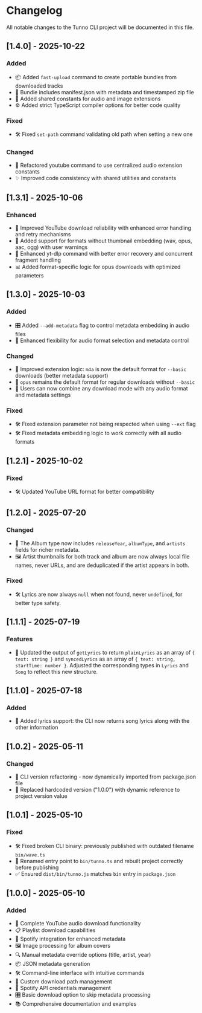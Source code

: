 # Changelog

All notable changes to the Tunno CLI project will be documented in this file.

## [1.4.0] - 2025-10-22

### Added

- 📦 Added `fast-upload` command to create portable bundles from downloaded tracks
- 🎯 Bundle includes manifest.json with metadata and timestamped zip file
- 🔧 Added shared constants for audio and image extensions
- ⚙️ Added strict TypeScript compiler options for better code quality

### Fixed

- 🛠️ Fixed `set-path` command validating old path when setting a new one

### Changed

- 🔄 Refactored youtube command to use centralized audio extension constants
- ✨ Improved code consistency with shared utilities and constants

## [1.3.1] - 2025-10-06

### Enhanced

- 🚀 Improved YouTube download reliability with enhanced error handling and retry mechanisms
- 🎵 Added support for formats without thumbnail embedding (wav, opus, aac, ogg) with user warnings
- 🔧 Enhanced yt-dlp command with better error recovery and concurrent fragment handling
- 📊 Added format-specific logic for opus downloads with optimized parameters

## [1.3.0] - 2025-10-03

### Added

- 🎛️ Added `--add-metadata` flag to control metadata embedding in audio files
- 🔧 Enhanced flexibility for audio format selection and metadata control

### Changed

- 🎵 Improved extension logic: `m4a` is now the default format for `--basic` downloads (better
  metadata support)
- 🎵 `opus` remains the default format for regular downloads without `--basic`
- 🔄 Users can now combine any download mode with any audio format and metadata settings

### Fixed

- 🛠️ Fixed extension parameter not being respected when using `--ext` flag
- 🛠️ Fixed metadata embedding logic to work correctly with all audio formats

## [1.2.1] - 2025-10-02

### Fixed

- 🛠️ Updated YouTube URL format for better compatibility

## [1.2.0] - 2025-07-20

### Changed

- 🎵 The Album type now includes `releaseYear`, `albumType`, and `artists` fields for richer
  metadata.
- 🖼️ Artist thumbnails for both track and album are now always local file names, never URLs, and are
  deduplicated if the artist appears in both.

### Fixed

- 🛠️ Lyrics are now always `null` when not found, never `undefined`, for better type safety.

## [1.1.1] - 2025-07-19

### Features

- 🎤 Updated the output of `getLyrics` to return `plainLyrics` as an array of `{ text: string }` and
  `syncedLyrics` as an array of `{ text: string, startTime: number }`. Adjusted the corresponding
  types in `Lyrics` and `Song` to reflect this new structure.

## [1.1.0] - 2025-07-18

### Added

- 🎤 Added lyrics support: the CLI now returns song lyrics along with the other information

## [1.0.2] - 2025-05-11

### Changed

- 🔄 CLI version refactoring - now dynamically imported from package.json file
- 🔢 Replaced hardcoded version ("1.0.0") with dynamic reference to project version value

## [1.0.1] - 2025-05-10

### Fixed

- 🛠️ Fixed broken CLI binary: previously published with outdated filename `bin/wave.ts`
- 🧱 Renamed entry point to `bin/tunno.ts` and rebuilt project correctly before publishing
- ✅ Ensured `dist/bin/tunno.js` matches `bin` entry in `package.json`

## [1.0.0] - 2025-05-10

### Added

- 🎵 Complete YouTube audio download functionality
- 📋 Playlist download capabilities
- 🎵 Spotify integration for enhanced metadata
- 🖼️ Image processing for album covers
- 🔍 Manual metadata override options (title, artist, year)
- 📦 JSON metadata generation
- 🛠️ Command-line interface with intuitive commands
- 📂 Custom download path management
- 🔑 Spotify API credentials management
- 🎛️ Basic download option to skip metadata processing
- 📚 Comprehensive documentation and examples
